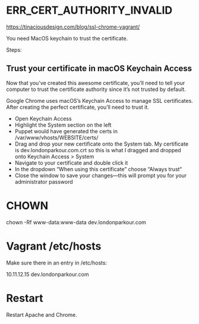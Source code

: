 # ERR_CERT_AUTHORITY_INVALID

https://tinaciousdesign.com/blog/ssl-chrome-vagrant/

You need MacOS keychain to trust the certificate.

Steps:

## Trust your certificate in macOS Keychain Access

Now that you’ve created this awesome certificate, you’ll need to tell your computer to trust the certificate authority since it’s not trusted by default.

Google Chrome uses macOS’s Keychain Access to manage SSL certificates. After creating the perfect certificate, you’ll need to trust it.

- Open Keychain Access
- Highlight the System section on the left
- Puppet would have generated the certs in /var/www/vhosts/WEBSITE/certs/
- Drag and drop your new certificate onto the System tab. My certificate is dev.londonparkour.com.crt so this is what I dragged and dropped onto Keychain Access > System
- Navigate to your certificate and double click it
- In the dropdown “When using this certificate” choose “Always trust“
- Close the window to save your changes—this will prompt you for your administrator password

# CHOWN

chown -Rf www-data:www-data dev.londonparkour.com


# Vagrant /etc/hosts

Make sure there in an entry in /etc/hosts:

10.11.12.15         dev.londonparkour.com


# Restart

Restart Apache and Chrome.